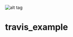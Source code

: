 ![alt tag](https://api.travis-ci.org/akshaygore06/travis_example.svg?branch=master)
# travis_example
